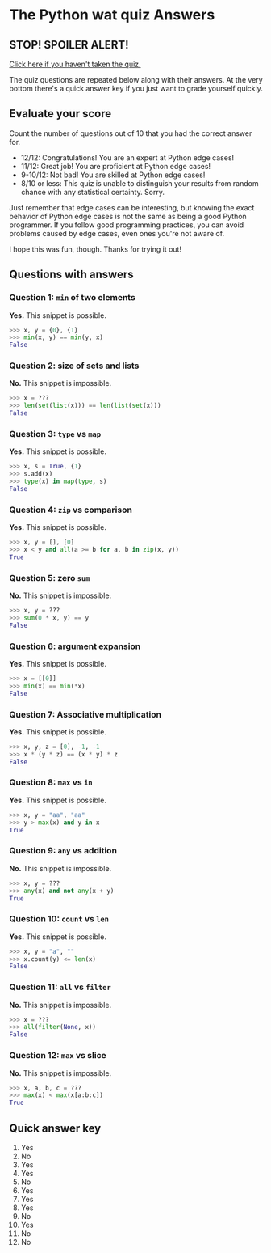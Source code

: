 # The Python wat quiz Answers

## STOP! SPOILER ALERT!

[Click here if you haven't taken the quiz.](https://github.com/cosmologicon/pywat/blob/master/quiz.md)

The quiz questions are repeated below along with their answers. At the very bottom there's a quick answer key if you just want to grade yourself quickly.

## Evaluate your score

Count the number of questions out of 10 that you had the correct answer for.

* 12/12: Congratulations! You are an expert at Python edge cases!
* 11/12: Great job! You are proficient at Python edge cases!
* 9-10/12: Not bad! You are skilled at Python edge cases!
* 8/10 or less: This quiz is unable to distinguish your results from random chance with any statistical certainty. Sorry.

Just remember that edge cases can be interesting, but knowing the exact behavior of Python edge cases is not the same as being a good Python programmer. If you follow good programming practices, you can avoid problems caused by edge cases, even ones you're not aware of.

I hope this was fun, though. Thanks for trying it out!

## Questions with answers

### Question 1: `min` of two elements

**Yes.** This snippet is possible.

```python
>>> x, y = {0}, {1}
>>> min(x, y) == min(y, x)
False
```

### Question 2: size of sets and lists

**No.** This snippet is impossible.

```python
>>> x = ???
>>> len(set(list(x))) == len(list(set(x)))
False
```


### Question 3: `type` vs `map`

**Yes.** This snippet is possible.

```python
>>> x, s = True, {1}
>>> s.add(x)
>>> type(x) in map(type, s)
False
```

### Question 4: `zip` vs comparison

**Yes.** This snippet is possible.

```python
>>> x, y = [], [0]
>>> x < y and all(a >= b for a, b in zip(x, y))
True
```

### Question 5: zero `sum`

**No.** This snippet is impossible.

```python
>>> x, y = ???
>>> sum(0 * x, y) == y
False
```

### Question 6: argument expansion

**Yes.** This snippet is possible.

```python
>>> x = [[0]]
>>> min(x) == min(*x)
False
```

### Question 7: Associative multiplication

**Yes.** This snippet is possible.

```python
>>> x, y, z = [0], -1, -1
>>> x * (y * z) == (x * y) * z
False
```

### Question 8: `max` vs `in`

**Yes.** This snippet is possible.

```python
>>> x, y = "aa", "aa"
>>> y > max(x) and y in x
True
```

### Question 9: `any` vs addition

**No.** This snippet is impossible.

```python
>>> x, y = ???
>>> any(x) and not any(x + y)
True
```

### Question 10: `count` vs `len`

**Yes.** This snippet is possible.

```python
>>> x, y = "a", ""
>>> x.count(y) <= len(x)
False
```

### Question 11: `all` vs `filter`

**No.** This snippet is impossible.

```python
>>> x = ???
>>> all(filter(None, x))
False
```

### Question 12: `max` vs slice

**No.** This snippet is impossible.

```python
>>> x, a, b, c = ???
>>> max(x) < max(x[a:b:c])
True
```

## Quick answer key

1. Yes
2. No
3. Yes
4. Yes
5. No
6. Yes
7. Yes
8. Yes
9. No
10. Yes
11. No
12. No

